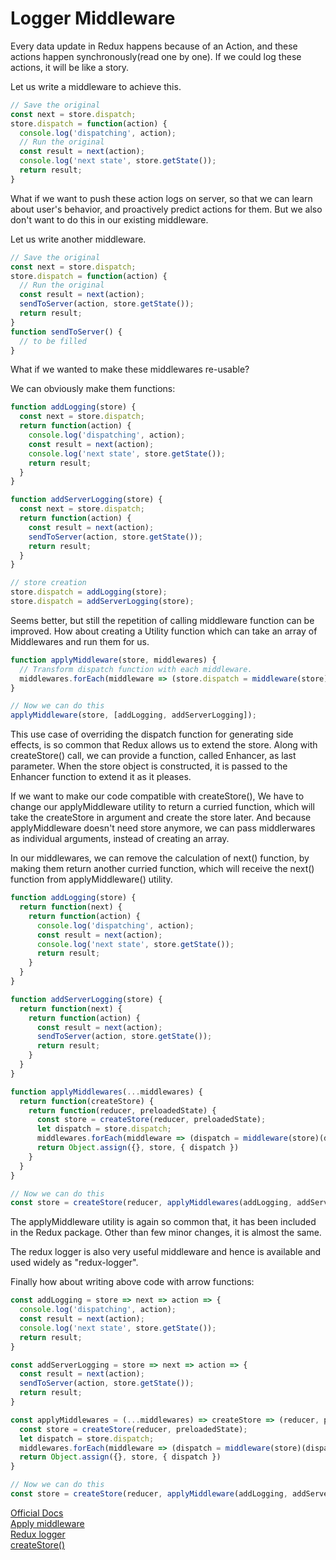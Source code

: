 # Logger Middleware

Every data update in Redux happens because of an Action, and these actions happen synchronously(read one by one). If we could log these actions, it will be like a story.

Let us write a middleware to achieve this.

```js
// Save the original
const next = store.dispatch;
store.dispatch = function(action) {
  console.log('dispatching', action);
  // Run the original
  const result = next(action);
  console.log('next state', store.getState());
  return result;
}
```

What if we want to push these action logs on server, so that we can learn about user's behavior, and proactively predict actions for them. But we also don't want to do this in our existing middleware.

Let us write another middleware.

```js
// Save the original
const next = store.dispatch;
store.dispatch = function(action) {
  // Run the original
  const result = next(action);
  sendToServer(action, store.getState());
  return result;
}
function sendToServer() {
  // to be filled
}
```

What if we wanted to make these middlewares re-usable?

We can obviously make them functions:

```js
function addLogging(store) {
  const next = store.dispatch;
  return function(action) {
    console.log('dispatching', action);
    const result = next(action);
    console.log('next state', store.getState());
    return result;
  }
}

function addServerLogging(store) {
  const next = store.dispatch;
  return function(action) {
    const result = next(action);
    sendToServer(action, store.getState());
    return result;
  }
}

// store creation
store.dispatch = addLogging(store);
store.dispatch = addServerLogging(store);
```

Seems better, but still the repetition of calling middleware function can be improved. How about creating a Utility function which can take an array of Middlewares and run them for us.

```js
function applyMiddleware(store, middlewares) {
  // Transform dispatch function with each middleware.
  middlewares.forEach(middleware => (store.dispatch = middleware(store)))
}

// Now we can do this
applyMiddleware(store, [addLogging, addServerLogging]);
```

This use case of overriding the dispatch function for generating side effects, is so common that Redux allows us to extend the store. Along with createStore() call, we can provide a function, called Enhancer, as last parameter. When the store object is constructed, it is passed to the Enhancer function to extend it as it pleases.

If we want to make our code compatible with createStore(), We have to change our applyMiddleware utility to return a curried function, which will take the createStore in argument and create the store later. And because applyMiddleware doesn't need store anymore, we can pass middlerwares as individual arguments, instead of creating an array.

In our middlewares, we can remove the calculation of next() function, by making them return another curried function, which will receive the next() function from applyMiddleware() utility.

```js
function addLogging(store) {
  return function(next) {
    return function(action) {
      console.log('dispatching', action);
      const result = next(action);
      console.log('next state', store.getState());
      return result;
    }
  }
}

function addServerLogging(store) {
  return function(next) {
    return function(action) {
      const result = next(action);
      sendToServer(action, store.getState());
      return result;
    }
  }
}

function applyMiddlewares(...middlewares) {
  return function(createStore) {
    return function(reducer, preloadedState) {
      const store = createStore(reducer, preloadedState);
      let dispatch = store.dispatch;
      middlewares.forEach(middleware => (dispatch = middleware(store)(dispatch)))
      return Object.assign({}, store, { dispatch })
    }
  }
}

// Now we can do this
const store = createStore(reducer, applyMiddlewares(addLogging, addServerLogging));
```

The applyMiddleware utility is again so common that, it has been included in the Redux package. Other than few minor changes, it is almost the same.

The redux logger is also very useful middleware and hence is available and used widely as "redux-logger".

Finally how about writing above code with arrow functions:

```js
const addLogging = store => next => action => {
  console.log('dispatching', action);
  const result = next(action);
  console.log('next state', store.getState());
  return result;
}

const addServerLogging = store => next => action => {
  const result = next(action);
  sendToServer(action, store.getState());
  return result;
}

const applyMiddlewares = (...middlewares) => createStore => (reducer, preloadedState) => {
  const store = createStore(reducer, preloadedState);
  let dispatch = store.dispatch;
  middlewares.forEach(middleware => (dispatch = middleware(store)(dispatch)))
  return Object.assign({}, store, { dispatch })
}

// Now we can do this
const store = createStore(reducer, applyMiddleware(addLogging, addServerLogging));
```

[Official Docs](https://redux.js.org/advanced/middleware#understanding-middleware)  
[Apply middleware](https://redux.js.org/api/applymiddleware)  
[Redux logger](https://www.npmjs.com/package/redux-logger)  
[createStore()](https://redux.js.org/api/createstore)